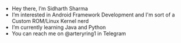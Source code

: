  - Hey there, I’m Sidharth Sharma
 - I’m interested in Android Framework Development and I'm sort of a Custom ROM/Linux Kernel nerd
 - I’m currently learning Java and Python
 - You can reach me on @arteryring1 in Telegram

<!---
arteryring/arteryring is a ✨ special ✨ repository because its `README.md` (this file) appears on your GitHub profile.
You can click the Preview link to take a look at your changes.
--->
